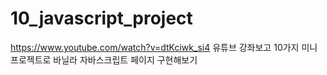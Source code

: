 # 10_javascript_project
https://www.youtube.com/watch?v=dtKciwk_si4
유튜브 강좌보고 10가지 미니프로젝트로 바닐라 자바스크립트 페이지 구현해보기
